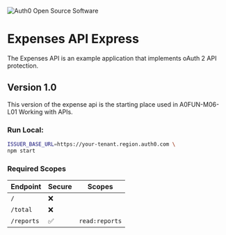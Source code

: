![Auth0 Open Source Software](https://cdn.auth0.com/resources/oss-source-large-2x.png)

# Expenses API Express 

The Expenses API is an example application that implements oAuth 2 API protection.

## Version 1.0

This version of the expense api is the starting place used in A0FUN-M06-L01 Working with APIs.

### Run Local:

```bash
ISSUER_BASE_URL=https://your-tenant.region.auth0.com \
npm start
```

### Required Scopes

| Endpoint   | Secure | Scopes         |
| ---------- | ------ | -------------- |
| `/`        | ❌     |                |
| `/total`   | ❌     |                |
| `/reports` | ✅     | `read:reports` |

